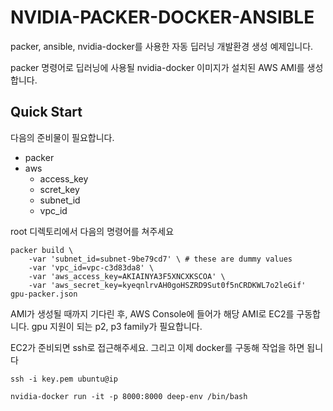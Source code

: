 # NVIDIA-PACKER-DOCKER-ANSIBLE

packer, ansible, nvidia-docker를 사용한 자동 딥러닝 개발환경 생성 예제입니다.

packer 명령어로 딥러닝에 사용될 nvidia-docker 이미지가 설치된 AWS AMI를 생성합니다.

## Quick Start

다음의 준비물이 필요합니다.
* packer
* aws
    * access_key
    * scret_key
    * subnet_id
    * vpc_id

root 디렉토리에서 다음의 명령어를 쳐주세요

```
packer build \
    -var 'subnet_id=subnet-9be79cd7' \ # these are dummy values
    -var 'vpc_id=vpc-c3d83da8' \
    -var 'aws_access_key=AKIAINYA3F5XNCXKSCOA' \
    -var 'aws_secret_key=kyeqnlrvAH0goHSZRD9Sut0f5nCRDKWL7o2leGif' gpu-packer.json

```

AMI가 생성될 때까지 기다린 후, AWS Console에 들어가 해당 AMI로 EC2를 구동합니다. gpu 지원이 되는 p2, p3 family가 필요합니다.

EC2가 준비되면 ssh로 접근해주세요. 그리고 이제 docker를 구동해 작업을 하면 됩니다

```
ssh -i key.pem ubuntu@ip

nvidia-docker run -it -p 8000:8000 deep-env /bin/bash
```


